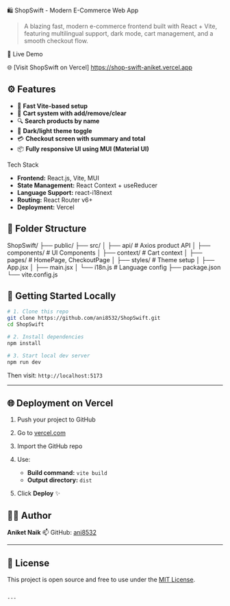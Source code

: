  🛍️ ShopSwift - Modern E-Commerce Web App


> A blazing fast, modern e-commerce frontend built with React + Vite, featuring multilingual support, dark mode, cart management, and a smooth checkout flow.

🔗 Live Demo

🌐 [Visit ShopSwift on Vercel]  https://shop-swift-aniket.vercel.app

## ⚙️ Features

- 🧭 **Fast Vite-based setup**
- 🛒 **Cart system with add/remove/clear**
- 🔍 **Search products by name**
- 🌙 **Dark/light theme toggle**
- 💳 **Checkout screen with summary and total**
- 📦 **Fully responsive UI using MUI (Material UI)**

 Tech Stack

- **Frontend:** React.js, Vite, MUI
- **State Management:** React Context + useReducer
- **Language Support:** react-i18next
- **Routing:** React Router v6+
- **Deployment:** Vercel

## 📁 Folder Structure

ShopSwift/
├── public/
├── src/
│   ├── api/                 # Axios product API
│   ├── components/          # UI Components
│   ├── context/             # Cart context
│   ├── pages/               # HomePage, CheckoutPage
│   ├── styles/              # Theme setup
│   ├── App.jsx
│   ├── main.jsx
│   └── i18n.js              # Language config
├── package.json
└── vite.config.js


## 🚀 Getting Started Locally

```bash
# 1. Clone this repo
git clone https://github.com/ani8532/ShopSwift.git
cd ShopSwift

# 2. Install dependencies
npm install

# 3. Start local dev server
npm run dev
````

Then visit: `http://localhost:5173`

---

## 🌐 Deployment on Vercel

1. Push your project to GitHub
2. Go to [vercel.com](https://vercel.com)
3. Import the GitHub repo
4. Use:

   * **Build command:** `vite build`
   * **Output directory:** `dist`
5. Click **Deploy** ✨



## 👨‍💻 Author

**Aniket Naik**
📫 GitHub: [ani8532](https://github.com/ani8532)

---

## 📝 License

This project is open source and free to use under the [MIT License](LICENSE).

```

---
